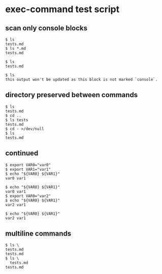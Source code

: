 
# exec-command test script

## scan only console blocks

```console
$ ls
tests.md
$ ls *.md
tests.md
```

``` console
$ ls
tests.md
```

```
$ ls
this output won't be updated as this block is not marked `console`.
```

## directory preserved between commands

```console
$ ls
tests.md
$ cd ..
$ ls tests
tests.md
$ cd - >/dev/null
$ ls
tests.md
```

## continued

```console
$ export VAR0="var0"
$ export VAR1="var1"
$ echo "${VAR0} ${VAR1}"
var0 var1
```

```console continued
$ echo "${VAR0} ${VAR1}"
var0 var1
$ export VAR0="var2"
$ echo "${VAR0} ${VAR1}"
var2 var1
```

```console continued
$ echo "${VAR0} ${VAR1}"
var2 var1
```

## multiline commands

```console
$ ls \
tests.md
tests.md
$ ls \
  tests.md
tests.md
```
